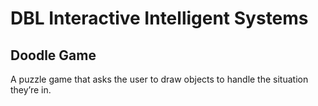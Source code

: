 # DBL Interactive Intelligent Systems
## Doodle Game
A puzzle game that asks the user to draw objects to handle the situation they’re in.
